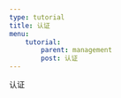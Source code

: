 ```yaml
---
type: tutorial
title: 认证
menu:
    tutorial:
        parent: management
        post: 认证
---
```


认证
